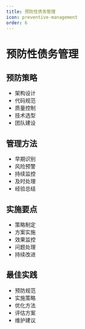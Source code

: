 ```yaml
---
title: 预防性债务管理
icon: preventive-management
order: 6
---
```


# 预防性债务管理

## 预防策略
- 架构设计
- 代码规范
- 质量控制
- 技术选型
- 团队建设

## 管理方法
- 早期识别
- 风险预警
- 持续监控
- 及时处理
- 经验总结

## 实施要点
- 策略制定
- 方案实施
- 效果监控
- 问题处理
- 持续改进

## 最佳实践
- 预防规范
- 实施策略
- 优化方法
- 评估方案
- 维护建议

